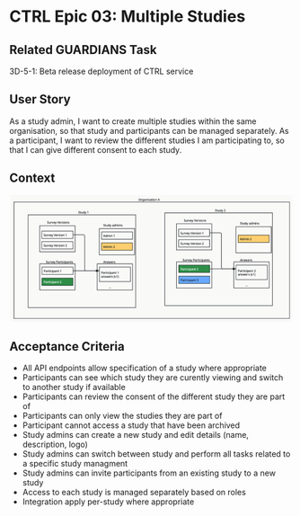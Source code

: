 # CTRL Epic 03: Multiple Studies

## Related GUARDIANS Task

3D-5-1: Beta release deployment of CTRL service

## User Story

As a study admin, I want to create multiple studies within the same organisation, so that study and participants can be managed separately.
As a participant, I want to review the different studies I am participating to, so that I can give different consent to each study.

## Context

![CTRL02-API_diagram.png](../docs/CTRL03-table_diagram.png)

## Acceptance Criteria

- All API endpoints allow specification of a study where appropriate
- Participants can see which study they are curently viewing and switch to another study if available
- Participants can review the consent of the different study they are part of
- Participants can only view the studies they are part of
- Participant cannot access a study that have been archived
- Study admins can create a new study and edit details (name, description, logo)
- Study admins can switch between study and perform all tasks related to a specific study managment
- Study admins can invite participants from an existing study to a new study
- Access to each study is managed separately based on roles
- Integration apply per-study where appropriate
